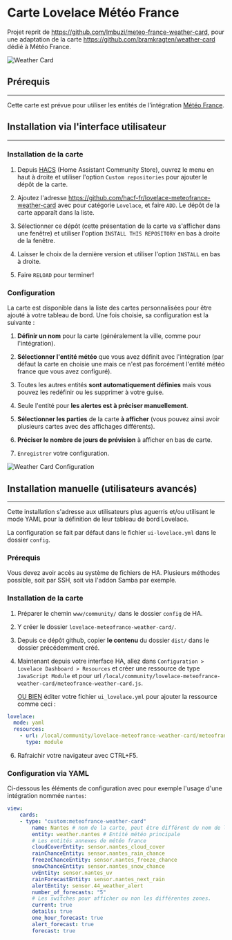 # Carte Lovelace Météo France

Projet reprit de https://github.com/Imbuzi/meteo-france-weather-card, pour une adaptation de la carte https://github.com/bramkragten/weather-card dédié à Météo France.

![Weather Card](https://github.com/hacf-fr/lovelace-meteofrance-weather-card/blob/Meteo-France/meteofrance-weather-card.png)

## Prérequis

---

Cette carte est prévue pour utiliser les entités de l'intégration [Météo France](https://www.home-assistant.io/integrations/meteo_france/).

## Installation via l'interface utilisateur

---

### Installation de la carte

1. Depuis [HACS](https://hacs.xyz/) (Home Assistant Community Store), ouvrez le menu en haut à droite et utiliser l'option `Custom repositories` pour ajouter le dépôt de la carte.

2. Ajoutez l'adresse https://github.com/hacf-fr/lovelace-meteofrance-weather-card avec pour catégorie `Lovelace`, et faire `ADD`. Le dépôt de la carte apparaît dans la liste.

3. Sélectionner ce dépôt (cette présentation de la carte va s'afficher dans une fenêtre) et utiliser l'option `INSTALL THIS REPOSITORY` en bas à droite de la fenêtre.

4. Laisser le choix de la dernière version et utiliser l'option `INSTALL` en bas à droite.

5. Faire `RELOAD` pour terminer!

### Configuration

La carte est disponible dans la liste des cartes personnalisées pour être ajouté à votre tableau de bord. Une fois choisie, sa configuration est la suivante :

1. **Définir un nom** pour la carte (généralement la ville, comme pour l'intégration).

2. **Sélectionner l'entité météo** que vous avez définit avec l'intégration (par défaut la carte en choisie une mais ce n'est pas forcément l'entité météo france que vous avez configuré).

3. Toutes les autres entités **sont automatiquement définies** mais vous pouvez les redéfinir ou les supprimer à votre guise.

4. Seule l'entité pour **les alertes est à préciser manuellement**.

5. **Sélectionner les parties** de la carte **à afficher** (vous pouvez ainsi avoir plusieurs cartes avec des affichages différents).

6. **Préciser le nombre de jours de prévision** à afficher en bas de carte.

7. `Enregistrer` votre configuration.

![Weather Card Configuration](https://github.com/hacf-fr/lovelace-meteofrance-weather-card/blob/Meteo-France/meteofrance-weather-card-editor.png)

## Installation manuelle (utilisateurs avancés)

---

Cette installation s'adresse aux utilisateurs plus aguerris et/ou utilisant le mode YAML pour la définition de leur tableau de bord Lovelace.

La configuration se fait par défaut dans le fichier `ui-lovelace.yml` dans le dossier `config`.

### Prérequis

Vous devez avoir accès au système de fichiers de HA. Plusieurs méthodes possible, soit par SSH, soit via l'addon Samba par exemple.

### Installation de la carte

1. Préparer le chemin `www/community/` dans le dossier `config` de HA.

2. Y créer le dossier `lovelace-meteofrance-weather-card/`.

3. Depuis ce dépôt github, copier **le contenu** du dossier `dist/` dans le dossier précédemment créé.

4. Maintenant depuis votre interface HA, allez dans `Configuration > Lovelace Dashboard > Resources` et créer une ressource de type `JavaScript Module` et pour url `/local/community/lovelace-meteofrance-weather-card/meteofrance-weather-card.js`.

   <u>OU BIEN</u> éditer votre fichier `ui_lovelace.yml` pour ajouter la ressource comme ceci :

```yaml
lovelace:
  mode: yaml
  resources:
    - url: /local/community/lovelace-meteofrance-weather-card/meteofrance-weather-card.js
      type: module
```

6. Rafraichir votre navigateur avec CTRL+F5.

### Configuration via YAML

Ci-dessous les éléments de configuration avec pour exemple l'usage d'une intégration nommée `nantes`:

```yaml
view:
    cards:
    - type: "custom:meteofrance-weather-card"
        name: Nantes # nom de la carte, peut être différent du nom de l'intégration
        entity: weather.nantes # Entité météo principale
        # Les entités annexes de météo france
        cloudCoverEntity: sensor.nantes_cloud_cover
        rainChanceEntity: sensor.nantes_rain_chance
        freezeChanceEntity: sensor.nantes_freeze_chance
        snowChanceEntity: sensor.nantes_snow_chance
        uvEntity: sensor.nantes_uv
        rainForecastEntity: sensor.nantes_next_rain
        alertEntity: sensor.44_weather_alert
        number_of_forecasts: "5"
        # Les switches pour afficher ou non les différentes zones.
        current: true
        details: true
        one_hour_forecast: true
        alert_forecast: true
        forecast: true
```
